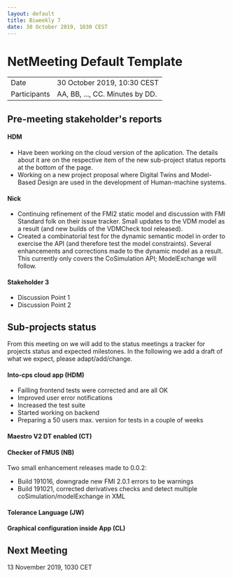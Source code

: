 ```yaml
---
layout: default
title: Biweekly 7
date: 30 October 2019, 1030 CEST
---
```


<script src="https://code.jquery.com/jquery-1.11.1.min.js">
</script>
<script src="/javascripts/edit.js"></script>
<script>setEditButonNm();</script>

# NetMeeting Default Template

|||
|---|---|
| Date | 30 October 2019, 10:30 CEST |
| Participants | AA, BB, ..., CC.  Minutes by DD. |


## Pre-meeting stakeholder's reports

<!-- Please keep in mind that the minutes are publicly available, and that
private information must be stored elsewhere.  -->

#### HDM
* Have been working on the cloud version of the aplication. The details about it are on the respective item of the new sub-project status reports at the bottom of the page. 
* Working on a new project proposal where Digital Twins and Model-Based Design are used in the development of Human-machine systems.

#### Nick
* Continuing refinement of the FMI2 static model and discussion with FMI Standard folk on their issue tracker. Small updates to the VDM model as a result (and new builds of the VDMCheck tool released).
* Created a combinatorial test for the dynamic semantic model in order to exercise the API (and therefore test the model constraints). Several enhancements and corrections made to the dynamic model as a result. This currently only covers the CoSimulation API; ModelExchange will follow.

#### Stakeholder 3
* Discussion Point 1
* Discussion Point 2


## Sub-projects status

From this meeting on we will add to the status meetings a tracker 
for projects status and expected milestones. In the following we 
add a draft of what we expect, please adapt/add/change. 

#### Into-cps cloud app (HDM)
* Failling frontend tests were corrected and are all OK
* Improved user error notifications
* Increased the test suite
* Started working on backend 
* Preparing a 50 users max. version for tests in a couple of weeks

#### Maestro V2 DT enabled (CT)

#### Checker of FMUS (NB)
Two small enhancement releases made to 0.0.2:
* Build 191016, downgrade new FMI 2.0.1 errors to be warnings
* Build 191021, corrected derivatives checks and detect multiple coSimulation/modelExchange in XML

#### Tolerance Language (JW)

#### Graphical configuration inside App (CL)



Next Meeting
------------

13 November 2019, 1030 CET


<div id="edit_page_div"></div>
